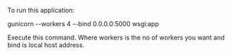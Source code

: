 To run this application:

gunicorn --workers 4 --bind 0.0.0.0:5000 wsgi:app

Execute this command. 
Where workers is the no of workers you want and bind is local host address.
